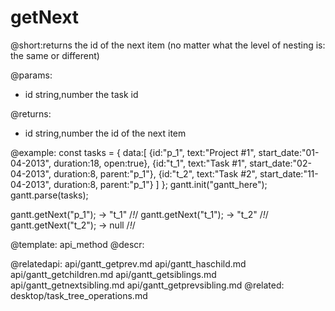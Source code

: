 getNext
=============
@short:returns the id of the next item (no matter what the level of nesting is: the same or different)
	

@params:
- id	string,number	the task id

@returns:
- id	string,number	the id of the next item


@example:
const tasks = {
  data:[
     {id:"p_1", text:"Project #1", start_date:"01-04-2013", duration:18, 
     open:true},
     {id:"t_1", text:"Task #1", start_date:"02-04-2013", duration:8,
     parent:"p_1"},
     {id:"t_2", text:"Task #2", start_date:"11-04-2013", duration:8,
     parent:"p_1"}
   ]
};
gantt.init("gantt_here");
gantt.parse(tasks);

gantt.getNext("p_1"); -> "t_1" /*!*/
gantt.getNext("t_1"); -> "t_2" /*!*/
gantt.getNext("t_2"); -> null  /*!*/

@template:	api_method
@descr:

@relatedapi:
	api/gantt_getprev.md
    api/gantt_haschild.md
    api/gantt_getchildren.md
    api/gantt_getsiblings.md
    api/gantt_getnextsibling.md 
    api/gantt_getprevsibling.md 
@related:
	desktop/task_tree_operations.md